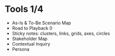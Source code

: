 #  Tools 1/4

- As-Is & To-Be Scenario Map
- Road to Playback 0
- Sticky notes: clusters, links, grids, axes, circles
- Stakeholder Map
- Contextual Inquiry
- Persona